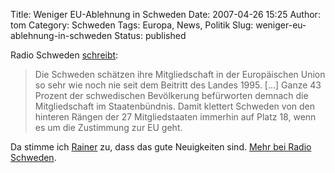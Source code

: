 Title: Weniger EU-Ablehnung in Schweden
Date: 2007-04-26 15:25
Author: tom
Category: Schweden
Tags: Europa, News, Politik
Slug: weniger-eu-ablehnung-in-schweden
Status: published

Radio Schweden
[schreibt](http://www.sr.se/cgi-bin/International/nyhetssidor/artikel.asp?ProgramID=2108&Nyheter=&format=1&artikel=1334323):

> Die Schweden schätzen ihre Mitgliedschaft in der Europäischen Union so
> sehr wie noch nie seit dem Beitritt des Landes 1995. [...] Ganze 43
> Prozent der schwedischen Bevölkerung befürworten demnach die
> Mitgliedschaft im Staatenbündnis. Damit klettert Schweden von den
> hinteren Rängen der 27 Mitgliedstaaten immerhin auf Platz 18, wenn es
> um die Zustimmung zur EU geht.

Da stimme ich
[Rainer](http://rainersblogg.blogspot.com/2007/04/und-noch-was-schnes.html)
zu, dass das gute Neuigkeiten sind. [Mehr bei Radio
Schweden](http://www.sr.se/cgi-bin/International/nyhetssidor/artikel.asp?ProgramID=2108&Nyheter=&format=1&artikel=1334323).

